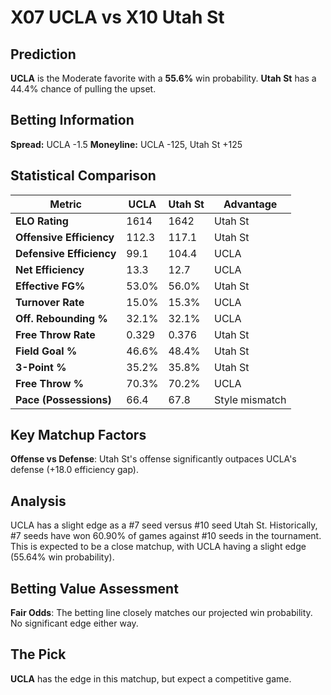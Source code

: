 # X07 UCLA vs X10 Utah St

## Prediction
**UCLA** is the Moderate favorite with a **55.6%** win probability.
**Utah St** has a 44.4% chance of pulling the upset.

## Betting Information
**Spread:** UCLA -1.5
**Moneyline:** UCLA -125, Utah St +125

## Statistical Comparison

| Metric | UCLA | Utah St | Advantage |
|--------|-----------------|-----------------|----------|
| **ELO Rating** | 1614 | 1642 | Utah St |
| **Offensive Efficiency** | 112.3 | 117.1 | Utah St |
| **Defensive Efficiency** | 99.1 | 104.4 | UCLA |
| **Net Efficiency** | 13.3 | 12.7 | UCLA |
| **Effective FG%** | 53.0% | 56.0% | Utah St |
| **Turnover Rate** | 15.0% | 15.3% | UCLA |
| **Off. Rebounding %** | 32.1% | 32.1% | UCLA |
| **Free Throw Rate** | 0.329 | 0.376 | Utah St |
| **Field Goal %** | 46.6% | 48.4% | Utah St |
| **3-Point %** | 35.2% | 35.8% | Utah St |
| **Free Throw %** | 70.3% | 70.2% | UCLA |
| **Pace (Possessions)** | 66.4 | 67.8 | Style mismatch |

## Key Matchup Factors

**Offense vs Defense**: Utah St's offense significantly outpaces UCLA's defense (+18.0 efficiency gap).

## Analysis

UCLA has a slight edge as a #7 seed versus #10 seed Utah St. Historically, #7 seeds have won 60.90% of games against #10 seeds in the tournament. This is expected to be a close matchup, with UCLA having a slight edge (55.64% win probability).

## Betting Value Assessment

**Fair Odds**: The betting line closely matches our projected win probability. No significant edge either way.

## The Pick

**UCLA** has the edge in this matchup, but expect a competitive game.

